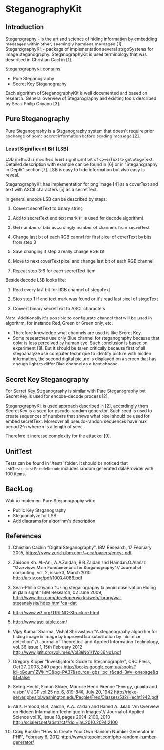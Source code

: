 SteganographyKit
================

Introduction
------------
Steganography - is the art and science of hiding information by embedding messages within other, seemingly harmless messages [1].
SteganographyKit - package of implementation several stegoSystems for image steganography.
SteganographyKit is used terminology that was described in Christian Cachin [1].

SteganographyKit contains:
* Pure Steganography
* Secret Key Steganography

Each algorithm of SteganographyKit is well documented and based on research. 
General overview of Steganography and existing tools described by Sean-Philip Oriyano [3].

Pure Steganography
------------------
Pure Steganography is a Steganography system that doesn't require prior exchange of some secret information before sending message [2].

### Least Significant Bit (LSB)
LSB method is modified least significant bit of coverText to get stegoText. 
Detailed description with example can be found in [6] or in "Steganography in Depth" section [7].
LSB is easy to hide information but also easy to reveal. 

SteganographyKit has implementation for png image [4] as a coverText and text with ASCII characters [5] as a secretText.

In general encode LSB can be described by steps:
1. Convert secretText to binary string

2. Add to secretText end text mark (it is used for decode algorithm)

3. Get number of bits accordingly number of channels from secretText

4. Change last bit of each RGB cannel for first pixel of coverText by bits from step 3

5. Save changing if step 3 really change RGB bit

6. Move to next coverText pixel and change last bit of each RGB channel

7. Repeat step 3-6 for each secretText item

Beside decode LSB looks like:
1. Read every last bit for RGB channel of stegoText

2. Stop step 1 if end text mark was found or it's read last pixel of stegoText

3. Convert binary secretText to ASCII characters

*Note*:
Additionally it's possible to configurate channel that will be used in algorithm, for instance Red, Green or Green only, etc.
* Therefore knowledge what channels are used is like Secret Key. 
* Some researches use only Blue channel for steganography because that color is less perceived by human eye. 
Such conclusion is based on experiment [8]. But it should be taken critically because first of all stegoanalyze use computer technique to identify picture 
with hidden information, the second digital picture is displayed on a screen that has enough light to differ Blue channel as a best choose.
 

Secret Key Steganography
------------------------
For Secret Key Steganography is similar with Pure Steganography but Secret Key is used for encode-decode process [2].

SteganographyKit is used approach described in [2], accordingly them Secret Key is a seed for pseudo-random generator. 
Such seed is used to create sequences of numbers that shows what pixel should be used for embed secretText. 
Moreover all pseudo-random sequences have max period 2^n where n is a length of seed.

Therefore it increase complexity for the attacker [9].
 
UnitTest
--------
Tests can be found in '/tests' folder. 
It should be noticed that `LsbTest::testEncodeDecode` includes random generated dataProvider with 100 items.

BackLog
-------
Wait to implement Pure Steganography with:
* Public Key Steganography
* Stegoanalyze for LSB
* Add diagrams for algorithm's description

References
----------
1. Christian Cachin "Digital Steganography". IBM Research, 17 February 2005, 
   https://www.zurich.ibm.com/~cca/papers/encyc.pdf

2. Zaidoon Kh. AL-Ani, A.A.Zaidan, B.B.Zaidan and Hamdan.O.Alanaz "Overview: Main Fundamentals for Steganography"//
   Journal of computing, vol. 2, issue 3, March 2010
   http://arxiv.org/pdf/1003.4086.pdf

3. Sean-Philip Oriyano "Using steganography to avoid observation Hiding in plain sight." IBM Research, 02 June 2009,
   http://www.ibm.com/developerworks/web/library/wa-steganalysis/index.html?ca=dat

4. http://www.w3.org/TR/PNG-Structure.html

5. http://www.asciitable.com/

6. Vijay Kumar Sharma, Vishal Shrivastava "A steganography algorithm for hiding image in image by improved lsb substitution by minimize detection" // 
   Journal of Theoretical and Applied Information Technology, vol. 36 issue 1, 15th February 2012
   http://www.jatit.org/volumes/Vol36No1/1Vol36No1.pdf

7. Gregory Kipper "Investigator's Guide to Steganography", CRC Press, Oct 27, 2003, 240 pages
   http://books.google.com.ua/books?id=qGcum1ZWkiYC&pg=PA37&source=gbs_toc_r&cad=3#v=onepage&q&f=false

8. Seling Hecht, Simon Shlaer, Maurice Henri Pirenne "Energy, quanta and vision"// JGP vol.25 no. 6, 819-840, July 20, 1942
   http://rieke-server.physiol.washington.edu/People/Fred/Classes/532/Hecht1942.pdf

9. Ali K. Hmood, B.B. Zaidan, A.A. Zaidan and Hamid A. Jalab "An Overview on Hidden Information Technique in Images"// Journal of Applied Science vol.10, issue 18, pages 2094-2100, 2010
   http://scialert.net/abstract/?doi=jas.2010.2094.2100

10. Craig Buckler "How to Create Your Own Random Number Generator in PHP", February 8, 2012
   http://www.sitepoint.com/php-random-number-generator/